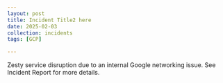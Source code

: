 ```yaml
---
layout: post
title: Incident Title2 here
date: 2025-02-03
collection: incidents
tags: [GCP]

---
```


Zesty service disruption due to an internal Google networking issue. See Incident Report for more details.
